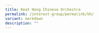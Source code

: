 ```yaml
---
title: Keat Hong Chinese Orchestra
permalink: /interest-group/permalink/kh/
variant: markdown
description: ""
---
```

